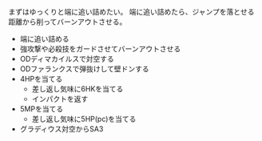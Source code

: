 まずはゆっくりと端に追い詰めたい。
端に追い詰めたら、ジャンプを落とせる距離から削ってバーンアウトさせる。

- 端に追い詰める
- 強攻撃や必殺技をガードさせてバーンアウトさせる
- ODディマカイルスで対空する
- ODファランクスで弾抜けして壁ドンする
- 4HPを当てる
  - 差し返し気味に6HKを当てる
  - インパクトを返す
- 5MPを当てる
  - 差し返し気味に5HP(pc)を当てる
- グラディウス対空からSA3

